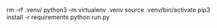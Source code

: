 rm -rf .venv/
python3 -m virtualenv .venv
source .venv/bin/activate
pip3 install -r requirements
python run.py